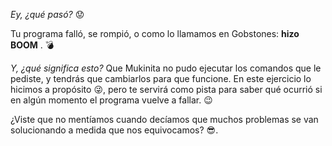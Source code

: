 _Ey, ¿qué pasó?_ :worried: 

Tu programa falló, se rompió, o como lo llamamos en Gobstones: **hizo BOOM** . :bomb: 

_Y, ¿qué significa esto?_ Que Mukinita no pudo ejecutar los comandos que le pediste, y tendrás que cambiarlos para que funcione. En este ejercicio lo hicimos a propósito :stuck_out_tongue_winking_eye:, pero te servirá como pista para saber qué ocurrió si en algún momento el programa vuelve a fallar. :wink: 

¿Viste que no mentíamos cuando decíamos que muchos problemas se van solucionando a medida que nos equivocamos? :sunglasses:. 
